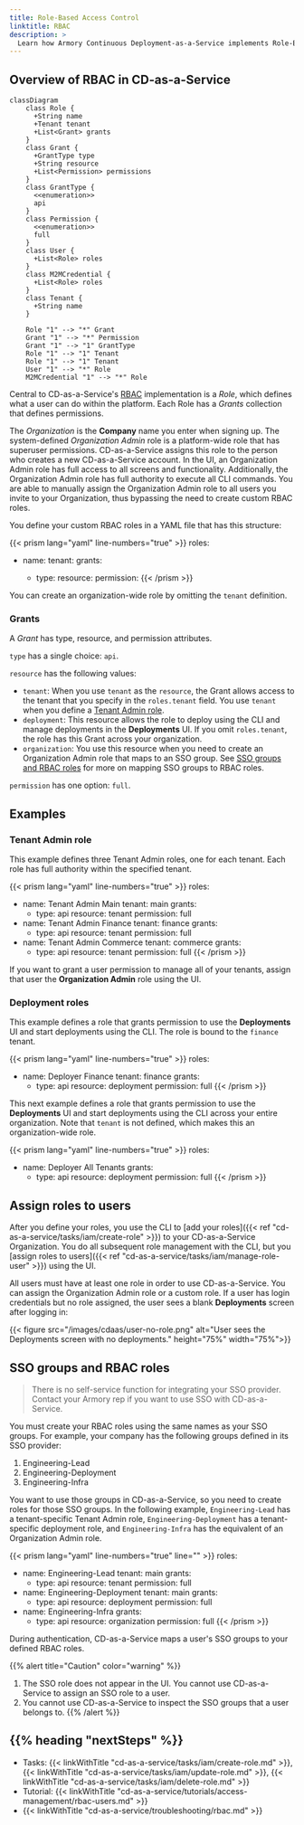 ```yaml
---
title: Role-Based Access Control
linktitle: RBAC
description: >
  Learn how Armory Continuous Deployment-as-a-Service implements Role-Based Access Control (RBAC).
---
```


<!--
No mention of targetGroups, applications because that's not been implemented yet.
Removed grant types, resources, and permissions that haven't been (or won't be) implemented
-->

## Overview of RBAC in CD-as-a-Service

```mermaid
classDiagram
    class Role {
      +String name
      +Tenant tenant
      +List<Grant> grants
    }
    class Grant {
      +GrantType type
      +String resource
      +List<Permission> permissions
    }
    class GrantType {
      <<enumeration>>
      api
    }
    class Permission {
      <<enumeration>>
      full
    }
    class User {
      +List<Role> roles
    }
    class M2MCredential {
      +List<Role> roles
    }
    class Tenant {
      +String name
    }

    Role "1" --> "*" Grant
    Grant "1" --> "*" Permission
    Grant "1" --> "1" GrantType
    Role "1" --> "1" Tenant
    Role "1" --> "1" Tenant
    User "1" --> "*" Role
    M2MCredential "1" --> "*" Role
```


Central to CD-as-a-Service's [RBAC](https://en.wikipedia.org/wiki/Role-based_access_control) implementation is a _Role_, which defines what a user can do within the platform. Each Role has a _Grants_ collection that defines permissions.

The _Organization_ is the **Company** name you enter when signing up. The system-defined _Organization Admin_ role is a platform-wide role that has superuser permissions. CD-as-a-Service assigns this role to the person who creates a new CD-as-a-Service account. In the UI, an Organization Admin role has full access to all screens and functionality. Additionally, the Organization Admin role has full authority to execute all CLI commands. You are able to manually assign the Organization Admin role to all users you invite to your Organization, thus bypassing the need to create custom RBAC roles.

You define your custom RBAC roles in a YAML file that has this structure:

{{< prism lang="yaml" line-numbers="true" >}}
roles:
  - name: <role-name>
    tenant: <tenant-name>
    grants:
      - type: <type>
        resource: <resource>
        permission: <permission>
{{< /prism >}}

You can create an organization-wide role by omitting the `tenant` definition.

### Grants

A _Grant_ has type, resource, and permission attributes.

`type` has a single choice: `api`.

`resource` has the following values:

* `tenant`: When you use `tenant` as the `resource`, the Grant allows access to the tenant that you specify in the `roles.tenant` field. You use `tenant` when you define a [Tenant Admin role](#tenant-admin-role).
* `deployment`: This resource allows the role to deploy using the CLI and manage deployments in the **Deployments** UI. If you omit `roles.tenant`, the role has this Grant across your organization.
* `organization`: You use this resource when you need to create an Organization Admin role that maps to an SSO group. See [SSO groups and RBAC roles](#sso-groups-and-rbac-roles) for more on mapping SSO groups to RBAC roles.

`permission` has one option: `full`.

## Examples

### Tenant Admin role

This example defines three Tenant Admin roles, one for each tenant. Each role has full authority within the specified tenant.

{{< prism lang="yaml" line-numbers="true" >}}
roles:
  - name: Tenant Admin Main
    tenant: main
    grants:
      - type: api
        resource: tenant
        permission: full
  - name: Tenant Admin Finance
    tenant: finance
    grants:
      - type: api
        resource: tenant
        permission: full
  - name: Tenant Admin Commerce
    tenant: commerce
    grants:
      - type: api
        resource: tenant
        permission: full
{{< /prism >}}

If you want to grant a user permission to manage all of your tenants, assign that user the **Organization Admin** role using the UI.

### Deployment roles

This example defines a role that grants permission to use the **Deployments** UI and start deployments using the CLI. The role is bound to the `finance` tenant.

{{< prism lang="yaml" line-numbers="true" >}}
roles:
  - name: Deployer Finance
    tenant: finance
    grants:
      - type: api
        resource: deployment
        permission: full
{{< /prism >}}

This next example defines a role that grants permission to use the **Deployments** UI and start deployments using the CLI across your entire organization. Note that `tenant` is not defined, which makes this an organization-wide role.

{{< prism lang="yaml" line-numbers="true" >}}
roles:
  - name: Deployer All Tenants
    grants:
      - type: api
        resource: deployment
        permission: full
{{< /prism >}}


## Assign roles to users

After you define your roles, you use the CLI to [add your roles]({{< ref "cd-as-a-service/tasks/iam/create-role" >}}) to your CD-as-a-Service Organization. You do all subsequent role management with the CLI, but you [assign roles to users]({{< ref "cd-as-a-service/tasks/iam/manage-role-user" >}}) using the UI.

All users must have at least one role in order to use CD-as-a-Service. You can assign the Organization Admin role or a custom role. If a user has login credentials but no role assigned, the user sees a blank **Deployments** screen after logging in:

{{< figure src="/images/cdaas/user-no-role.png" alt="User sees the Deployments screen with no deployments." height="75%" width="75%">}}

## SSO groups and RBAC roles

>There is no self-service function for integrating your SSO provider. Contact your Armory rep if you want to use SSO with CD-as-a-Service.

You must create your RBAC roles using the same names as your SSO groups. For example, your company has the following groups defined in its SSO provider:

1. Engineering-Lead
1. Engineering-Deployment
1. Engineering-Infra

You want to use those groups in CD-as-a-Service, so you need to create roles for those SSO groups. In the following example, `Engineering-Lead` has a tenant-specific Tenant Admin role, `Engineering-Deployment` has a tenant-specific deployment role, and `Engineering-Infra` has the equivalent of an Organization Admin role.

{{< prism lang="yaml" line-numbers="true" line="" >}}
roles:
  - name: Engineering-Lead
    tenant: main
    grants:
      - type: api
        resource: tenant
        permission: full
  - name: Engineering-Deployment
    tenant: main
    grants:
      - type: api
        resource: deployment
        permission: full
  - name: Engineering-Infra
    grants:
      - type: api
        resource: organization
        permission: full
{{< /prism >}}

During authentication, CD-as-a-Service maps a user's SSO groups to your defined RBAC roles.

{{% alert title="Caution" color="warning" %}}
1. The SSO role does not appear in the UI. You cannot use CD-as-a-Service to assign an SSO role to a user.
1. You cannot use CD-as-a-Service to inspect the SSO groups that a user belongs to.
{{% /alert %}}


## {{% heading "nextSteps" %}}

* Tasks: {{< linkWithTitle "cd-as-a-service/tasks/iam/create-role.md" >}}, {{< linkWithTitle "cd-as-a-service/tasks/iam/update-role.md" >}}, {{< linkWithTitle "cd-as-a-service/tasks/iam/delete-role.md" >}}
* Tutorial: {{< linkWithTitle "cd-as-a-service/tutorials/access-management/rbac-users.md" >}}
* {{< linkWithTitle "cd-as-a-service/troubleshooting/rbac.md" >}}



<br>
<br>


<!--
## Not for primetime
aimee scratchpad


aimee's scratchpad stuff below

<table>
<tr>
<td>deployment.yaml</td>
<td>rbac.yaml</td>
</tr>
<tr>
<td>
{{< prism lang="yaml" line-numbers="true" >}}
version: v1
kind: kubernetes
application: potato-facts
# Map of Deployment Targets, this is set up in a way where
# we can do multi-target deployments (multi-region or multi-cluster)
targets:
  # This in the name of a deployment. Underneath it is its configuration.
  staging:
    # the name of an agent configured account
    account: acme-eks-staging-cluster
    # Optionally override the namespaces that are in the manifests
    namespace: potato-facts
    # This is the key to a strategy under the strategies map
    strategy: rolling
    constraints:
      dependsOn: ["dev"]
      beforeDeployment: []
 prod-east:
    # the name of an agent configured account
    account: acme-eks-prod-east-cluster
    # Optionally override the namespaces that are in the manifests
    namespace: potato-facts
    # This is the key to a strategy under the strategies map
    strategy: mycanary
    constraints:
      dependsOn: ["staging"]
      beforeDeployment:
        - pause:
            untilApproved: true
  prod-west:
    # the name of an agent configured account
    account: acme-eks-prod-west-cluster
    # Optionally override the namespaces that are in the manifests
    namespace: potato-facts
    # This is the key to a strategy under the strategies map
    strategy: myBlueGreen
    constraints:
      dependsOn: ["staging"]
      beforeDeployment:
        - pause:
            untilApproved: true
{{< /prism >}}
</td>
<td>
{{< prism lang="yaml" line-numbers="true" >}}
targetGroups:
  - name: potato-facts
    # optional field, defaults to main
    tenant: main
    targets:
      - name: staging
        account: acme-eks-staging-cluster
        kubernetes:
          namespace: potato-facts
      - name: prod-east
        account: acme-eks-prod-east-cluster
        kubernetes:
          namespace: potato-facts
      - name: prod-west
        account: acme-eks-prod-west-cluster
        kubernetes:
          namespace: potato-facts

roles:
  - name: Potato Facts Role
    # optional field, defaults to main
    tenant: main
    grants:
      - type: account
        resource: acme-eks-dev-cluster
        permission: full
      - type: targetGroup
        resource: potato-facts
        permission: full
      - type: api
        resource: deployment
        permission: full
  - name: Tenant Admin
    # optional field, defaults to main
    tenant: main
    grants:
      - type: api
        resource: tenant
        permission: full
  - name: Organization Admin
    grants:
      - type: api
        resource: organization
        permission: full
  - name: Remote Network Agent
    grants:
      - type: api
        resource: agent-hub
        permission: connect         
{{< /prism >}}
</td>
</tr>
</table>

<br><br><br><br>


deployment.yaml  |  rbac.yaml
--|--
{{% include "cdaas/rbac/snippet-deploy.md" %}}  |  {{% include "cdaas/rbac/snippet-rbac.md" %}}

-->